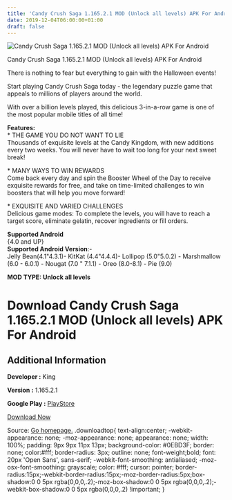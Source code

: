 ```yaml
---
title: 'Candy Crush Saga 1.165.2.1 MOD (Unlock all levels) APK For Android'
date: 2019-12-04T06:00:00+01:00
draft: false
---
```


![Candy Crush Saga 1.165.2.1 MOD (Unlock all levels) APK For Android](https://i0.wp.com/apkhome.net/wp-content/uploads/2019/12/Candy-Crush-Saga.png "Candy Crush Saga 1.165.2.1 MOD (Unlock all levels) APK For Android")

  

Candy Crush Saga 1.165.2.1 MOD (Unlock all levels) APK For Android

There is nothing to fear but everything to gain with the Halloween events!

Start playing Candy Crush Saga today - the legendary puzzle game that appeals to millions of players around the world.

With over a billion levels played, this delicious 3-in-a-row game is one of the most popular mobile titles of all time!

**Features:**  
\* THE GAME YOU DO NOT WANT TO LIE  
Thousands of exquisite levels at the Candy Kingdom, with new additions every two weeks. You will never have to wait too long for your next sweet break!

\* MANY WAYS TO WIN REWARDS  
Come back every day and spin the Booster Wheel of the Day to receive exquisite rewards for free, and take on time-limited challenges to win boosters that will help you move forward!

\* EXQUISITE AND VARIED CHALLENGES  
Delicious game modes: To complete the levels, you will have to reach a target score, eliminate gelatin, recover ingredients or fill orders.

**Supported Android**  
{4.0 and UP}  
**Supported Android Version**:-  
Jelly Bean(4.1"4.3.1)- KitKat (4.4"4.4.4)- Lollipop (5.0"5.0.2) - Marshmallow (6.0 - 6.0.1) - Nougat (7.0 " 7.1.1) - Oreo (8.0-8.1) - Pie (9.0)

**MOD TYPE: Unlock all levels**

Download Candy Crush Saga 1.165.2.1 MOD (Unlock all levels) APK For Android
===========================================================================

Additional Information
----------------------

**Developer :** King

**Version :** 1.165.2.1

**Google Play :** [PlayStore](https://play.google.com/store/apps/details?id=com.king.candycrushsaga)

  

[Download Now](https://store4app.co/post/candy-crush-saga-1-165-2-1-mod-unlock-all-levels-apk-for-android_1575390726)

  
Source: [Go homepage.](https://store4app.co/post/candy-crush-saga-1-165-2-1-mod-unlock-all-levels-apk-for-android_1575390726) .downloadtop{ text-align:center; -webkit-appearance: none; -moz-appearance: none; appearance: none; width: 100%; padding: 9px 9px 11px 13px; background-color: #0EBD3F; border: none; color:#fff; border-radius: 3px; outline: none; font-weight;bold; font: 20px 'Open Sans', sans-serif; -webkit-font-smoothing: antialiased; -moz-osx-font-smoothing: grayscale; color: #fff; cursor: pointer; border-radius:15px;-webkit-border-radius:15px;-moz-border-radius:5px;box-shadow:0 0 5px rgba(0,0,0,.2);-moz-box-shadow:0 0 5px rgba(0,0,0,.2);-webkit-box-shadow:0 0 5px rgba(0,0,0,.2) !important; }
